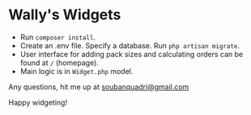 <h1>Wally's Widgets</h1>

- Run `composer install`.
- Create an .env file. Specify a database. Run `php artisan migrate`.
- User interface for adding pack sizes and calculating orders can be found at `/` (homepage).
- Main logic is in `Widget.php` model.

Any questions, hit me up at soubanquadri@gmail.com

Happy widgeting!
